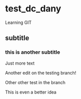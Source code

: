 # test_dc_dany
Learning GIT

## subtitle

### this is another subtitle


Just more text


Another edit on the testing branch!


Other other test in the branch

This is even a better idea